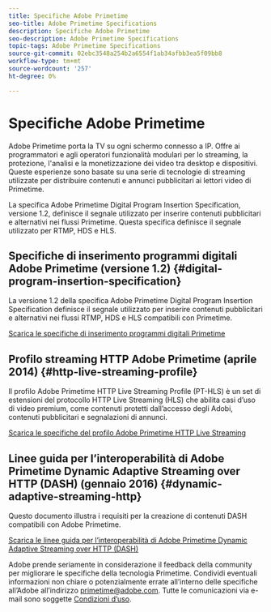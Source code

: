 ```yaml
---
title: Specifiche Adobe Primetime
seo-title: Adobe Primetime Specifications
description: Specifiche Adobe Primetime
seo-description: Adobe Primetime Specifications
topic-tags: Adobe Primetime Specifications
source-git-commit: 02ebc3548a254b2a6554f1ab34afbb3ea5f09bb8
workflow-type: tm+mt
source-wordcount: '257'
ht-degree: 0%

---
```


# Specifiche Adobe Primetime

Adobe Primetime porta la TV su ogni schermo connesso a IP. Offre ai programmatori e agli operatori funzionalità modulari per lo streaming, la protezione, l&#39;analisi e la monetizzazione dei video tra desktop e dispositivi. Queste esperienze sono basate su una serie di tecnologie di streaming utilizzate per distribuire contenuti e annunci pubblicitari ai lettori video di Primetime.

La specifica Adobe Primetime Digital Program Insertion Specification, versione 1.2, definisce il segnale utilizzato per inserire contenuti pubblicitari e alternativi nei flussi Primetime. Questa specifica definisce il segnale utilizzato per RTMP, HDS e HLS.

## Specifiche di inserimento programmi digitali Adobe Primetime (versione 1.2) {#digital-program-insertion-specification}

La versione 1.2 della specifica Adobe Primetime Digital Program Insertion Specification definisce il segnale utilizzato per inserire contenuti pubblicitari e alternativi nei flussi RTMP, HDS e HLS compatibili con Primetime.

[Scarica le specifiche di inserimento programmi digitali Primetime](assets/PrimetimeDigitalProgramInsertionSignalingSpecification.pdf)

## Profilo streaming HTTP Adobe Primetime (aprile 2014) {#http-live-streaming-profile}

Il profilo Adobe Primetime HTTP Live Streaming Profile (PT-HLS) è un set di estensioni del protocollo HTTP Live Streaming (HLS) che abilita casi d’uso di video premium, come contenuti protetti dall’accesso degli Adobi, contenuti pubblicitari e segnalazioni di annunci.

[Scarica le specifiche del profilo Adobe Primetime HTTP Live Streaming](assets/PrimetimeHLS_April2014.pdf)

## Linee guida per l’interoperabilità di Adobe Primetime Dynamic Adaptive Streaming over HTTP (DASH) (gennaio 2016) {#dynamic-adaptive-streaming-http}

Questo documento illustra i requisiti per la creazione di contenuti DASH compatibili con Adobe Primetime.

[Scarica le linee guida per l’interoperabilità di Adobe Primetime Dynamic Adaptive Streaming over HTTP (DASH)](assets/PrimetimeDASH_Jan2016.pdf)

Adobe prende seriamente in considerazione il feedback della community per migliorare le specifiche della tecnologia Primetime. Condividi eventuali informazioni non chiare o potenzialmente errate all’interno delle specifiche all’Adobe all’indirizzo primetime@adobe.com. Tutte le comunicazioni via e-mail sono soggette [Condizioni d’uso](https://www.adobe.com/legal/terms.html).
